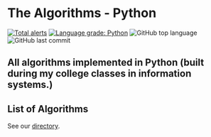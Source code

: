# The Algorithms - Python

[![Total alerts](https://img.shields.io/lgtm/alerts/g/gleisonkz/algorithms-python.svg?logo=lgtm&logoWidth=18)](https://lgtm.com/projects/g/gleisonkz/algorithms-python/alerts/)
[![Language grade: Python](https://img.shields.io/lgtm/grade/python/g/gleisonkz/algorithms-python.svg?logo=lgtm&logoWidth=18)](https://lgtm.com/projects/g/gleisonkz/algorithms-python/context:python)
![GitHub top language](https://img.shields.io/github/languages/top/gleisonkz/algorithms-python)
![GitHub last commit](https://img.shields.io/github/last-commit/gleisonkz/algorithms-python)

## All algorithms implemented in Python (built during my college classes in information systems.)

## List of Algorithms

See our [directory](DIRECTORY.md).
